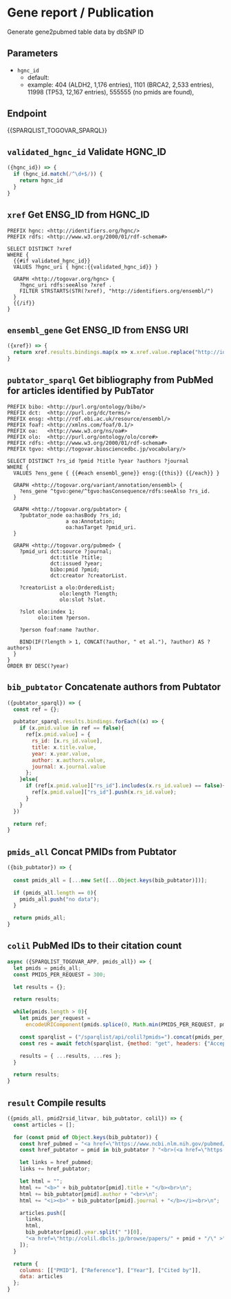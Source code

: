 # Gene report / Publication

Generate gene2pubmed table data by dbSNP ID

## Parameters

* `hgnc_id`
  * default:
  * example: 404 (ALDH2, 1,176 entries), 1101 (BRCA2, 2,533 entries), 11998 (TP53, 12,167 entries), 555555 (no pmids are found),

## Endpoint

{{SPARQLIST_TOGOVAR_SPARQL}}

## `validated_hgnc_id` Validate HGNC_ID

```javascript
({hgnc_id}) => {
  if (hgnc_id.match(/^\d+$/)) {
    return hgnc_id
  }
}
```

## `xref` Get ENSG_ID from HGNC_ID 

```sparql
PREFIX hgnc: <http://identifiers.org/hgnc/>
PREFIX rdfs: <http://www.w3.org/2000/01/rdf-schema#>

SELECT DISTINCT ?xref
WHERE {
  {{#if validated_hgnc_id}}
  VALUES ?hgnc_uri { hgnc:{{validated_hgnc_id}} }

  GRAPH <http://togovar.org/hgnc> {
    ?hgnc_uri rdfs:seeAlso ?xref .    
    FILTER STRSTARTS(STR(?xref), "http://identifiers.org/ensembl/")
  }
  {{/if}}
}
```

## `ensembl_gene` Get ENSG_ID from ENSG URI

```javascript
({xref}) => {
  return xref.results.bindings.map(x => x.xref.value.replace("http://identifiers.org/ensembl/", ""));
}
```

## `pubtator_sparql` Get bibliography from PubMed for articles identified by PubTator 

```sparql
PREFIX bibo: <http://purl.org/ontology/bibo/>
PREFIX dct:  <http://purl.org/dc/terms/>
PREFIX ensg: <http://rdf.ebi.ac.uk/resource/ensembl/>
PREFIX foaf: <http://xmlns.com/foaf/0.1/>
PREFIX oa:   <http://www.w3.org/ns/oa#>
PREFIX olo:  <http://purl.org/ontology/olo/core#>
PREFIX rdfs: <http://www.w3.org/2000/01/rdf-schema#>
PREFIX tgvo: <http://togovar.biosciencedbc.jp/vocabulary/>

SELECT DISTINCT ?rs_id ?pmid ?title ?year ?authors ?journal
WHERE {
  VALUES ?ens_gene { {{#each ensembl_gene}} ensg:{{this}} {{/each}} }

  GRAPH <http://togovar.org/variant/annotation/ensembl> {
    ?ens_gene ^tgvo:gene/^tgvo:hasConsequence/rdfs:seeAlso ?rs_id.
  }

  GRAPH <http://togovar.org/pubtator> {
    ?pubtator_node oa:hasBody ?rs_id;
                   a oa:Annotation;
                   oa:hasTarget ?pmid_uri.
  }

  GRAPH <http://togovar.org/pubmed> {
    ?pmid_uri dct:source ?journal;
              dct:title ?title;
              dct:issued ?year;
              bibo:pmid ?pmid;
              dct:creator ?creatorList.

    ?creatorList a olo:OrderedList;
                 olo:length ?length;
                 olo:slot ?slot.

    ?slot olo:index 1;
          olo:item ?person.

    ?person foaf:name ?author.

    BIND(IF(?length > 1, CONCAT(?author, " et al."), ?author) AS ?authors)
  }
}
ORDER BY DESC(?year)
```

## `bib_pubtator` Concatenate authors from Pubtator 

```javascript
({pubtator_sparql}) => {
  const ref = {};

  pubtator_sparql.results.bindings.forEach((x) => {
    if (x.pmid.value in ref == false){
      ref[x.pmid.value] = {
        rs_id: [x.rs_id.value],
        title: x.title.value,
        year: x.year.value,
        author: x.authors.value,
        journal: x.journal.value
      };
    }else{
      if (ref[x.pmid.value]["rs_id"].includes(x.rs_id.value) == false){
        ref[x.pmid.value]["rs_id"].push(x.rs_id.value);
      }
    }
  })

  return ref;
}
```

## `pmids_all` Concat PMIDs from Pubtator

```javascript
({bib_pubtator}) => {
 
  const pmids_all = [...new Set([...Object.keys(bib_pubtator)])];

  if (pmids_all.length == 0){
    pmids_all.push("no data");
  }

  return pmids_all;
}
```

## `colil` PubMed IDs to their citation count

```javascript
async ({SPARQLIST_TOGOVAR_APP, pmids_all}) => {
  let pmids = pmids_all;
  const PMIDS_PER_REQUEST = 300;

  let results = {};

  return results;

  while(pmids.length > 0){
    let pmids_per_request =
      encodeURIComponent(pmids.splice(0, Math.min(PMIDS_PER_REQUEST, pmids.length)).map(num => String(num)).join(','));

    const sparqlist = ("/sparqlist/api/colil?pmids=").concat(pmids_per_request);
    const res = await fetch(sparqlist, {method: "get", headers: {"Accept": "application/json"}}).then(res => res.json());

    results = { ...results, ...res };
  }

  return results;
}
```

## `result` Compile results

```javascript
({pmids_all, pmid2rsid_litvar, bib_pubtator, colil}) => {
  const articles = [];

  for (const pmid of Object.keys(bib_pubtator)) {
    const href_pubmed = "<a href=\"https://www.ncbi.nlm.nih.gov/pubmed/" + pmid + "\">" + pmid + "</a>";
    const href_pubtator = pmid in bib_pubtator ? "<br>(<a href=\"https://www.ncbi.nlm.nih.gov/research/pubtator3/publication/" + pmid + "\">PubTator3</a>)" : "";

    let links = href_pubmed;
    links += href_pubtator;

    let html = "";
    html += "<b>" + bib_pubtator[pmid].title + "</b><br>\n";
    html += bib_pubtator[pmid].author + "<br>\n";
    html += "<i><b>" + bib_pubtator[pmid].journal + "</b></i><br>\n";

    articles.push([
      links,
      html,
      bib_pubtator[pmid].year.split(" ")[0],
      "<a href=\"http://colil.dbcls.jp/browse/papers/" + pmid + "/\" >" + (colil[pmid] == undefined ? 0 : colil[pmid]) + "</a>"
    ]);
  }

  return {
    columns: [["PMID"], ["Reference"], ["Year"], ["Cited by"]],
    data: articles
  };
}
```
